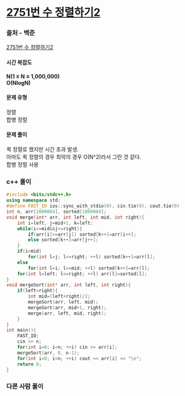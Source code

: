 # [2751번 수 정렬하기2](https://www.acmicpc.net/problem/2751)

### 출처 - 백준
[2751번 수 정렬하기2](https://www.acmicpc.net/problem/2751)

#### 시간 복잡도
**N(1 ≤ N ≤ 1,000,000)**  
**O(NlogN)**

#### 문제 유형
정렬  
합병 정렬

#### 문제 풀이
퀵 정렬로 했지만 시간 초과 발생.  
아마도 퀵 정렬의 경우 최악의 경우 O(N^2)라서 그런 것 같다.  
합병 정렬 사용

### c++ 풀이
```c++
#include <bits/stdc++.h>
using namespace std;
#define FAST_IO ios::sync_with_stdio(0), cin.tie(0), cout.tie(0)
int n, arr[1000004], sorted[1000004];
void merge(int* arr, int left, int mid, int right){
    int i=left, j=mid+1, k=left;
    while(i<=mid&&j<=right){
        if(arr[i]<=arr[j]) sorted[k++]=arr[i++];
        else sorted[k++]=arr[j++];
    }
    if(i>mid)
        for(int l=j; l<=right; ++l) sorted[k++]=arr[l];
    else
        for(int l=i; l<=mid; ++l) sorted[k++]=arr[l];
    for(int l=left; l<=right; ++l) arr[l]=sorted[l];
}
void mergeSort(int* arr, int left, int right){
    if(left<right){
        int mid=(left+right)/2;
        mergeSort(arr, left, mid);
        mergeSort(arr, mid+1, right);
        merge(arr, left, mid, right);
    }
}
int main(){
    FAST_IO;
    cin >> n;
    for(int i=0; i<n; ++i) cin >> arr[i];
    mergeSort(arr, 0, n-1);
    for(int i=0; i<n; ++i) cout << arr[i] << "\n";
    return 0;
}
```

### 다른 사람 풀이
```c++

```